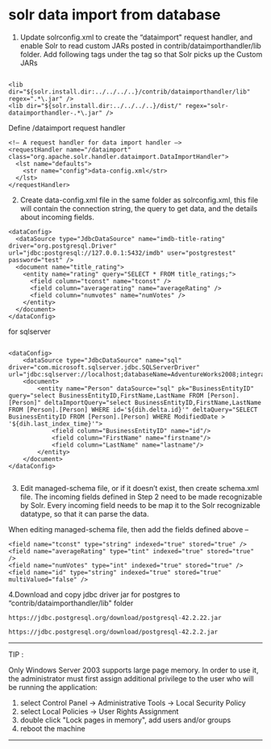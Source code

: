 # solr data import from database 

1. Update solrconfig.xml to create the “dataimport" request handler, and enable Solr to read custom JARs posted in contrib/dataimporthandler/lib folder.
Add following tags under the <config> tag so that Solr picks up the Custom JARs

```

<lib dir="${solr.install.dir:../../../..}/contrib/dataimporthandler/lib" regex=".*\.jar" />
<lib dir="${solr.install.dir:../../../..}/dist/" regex="solr-dataimporthandler-.*\.jar" />

```

Define /dataimport request handler

```
<!– A request handler for data import handler –>
<requestHandler name="/dataimport" class="org.apache.solr.handler.dataimport.DataImportHandler">
  <lst name="defaults">
    <str name="config">data-config.xml</str>
  </lst>
</requestHandler>
```

2. Create data-config.xml file in the same folder as solrconfig.xml, this file will contain the connection string, the query to get data, and the details about incoming fields.

```
<dataConfig>
  <dataSource type="JdbcDataSource" name="imdb-title-rating" driver="org.postgresql.Driver" url="jdbc:postgresql://127.0.0.1:5432/imdb" user="postgrestest" password="test" />
  <document name="title_rating">
    <entity name="rating" query="SELECT * FROM title_ratings;">
      <field column="tconst" name="tconst" />
      <field column="averagerating" name="averageRating" />
      <field column="numvotes" name="numVotes" />
    </entity>
  </document>
</dataConfig>
```
  
for sqlserver
  
```
  
<dataConfig>
	<dataSource type="JdbcDataSource" name="sql" driver="com.microsoft.sqlserver.jdbc.SQLServerDriver" url="jdbc:sqlserver://localhost;databaseName=AdventureWorks2008;integratedSecurity=true;"/>
	<document>
		<entity name="Person" dataSource="sql" pk="BusinessEntityID" query="select BusinessEntityID,FirstName,LastName FROM [Person].[Person]" deltaImportQuery="select BusinessEntityID,FirstName,LastName FROM [Person].[Person] WHERE id='${dih.delta.id}'" deltaQuery="SELECT BusinessEntityID FROM [Person].[Person] WHERE ModifiedDate > '${dih.last_index_time}'">
			<field column="BusinessEntityID" name="id"/>
			<field column="FirstName" name="firstname"/>
			<field column="LastName" name="lastname"/>
		</entity>
	</document>
</dataConfig>
  
```
  
3. Edit managed-schema file, or if it doesn’t exist, then create schema.xml file. The incoming fields defined in Step 2 need to be made recognizable by Solr. Every incoming field needs to be map it to the Solr   recognizable datatype, so that it can parse the data.

When editing managed-schema file, then add the fields defined above –
```
<field name="tconst" type="string" indexed="true" stored="true" />
<field name="averageRating" type="tint" indexed="true" stored="true" />
<field name="numVotes" type="int" indexed="true" stored="true" />
<field name="id" type="string" indexed="true" stored="true" multiValued="false" />
```


4.Download and copy jdbc driver jar for postgres to “contrib/dataimporthandler/lib" folder

```
https://jdbc.postgresql.org/download/postgresql-42.2.22.jar
  
https://jdbc.postgresql.org/download/postgresql-42.2.2.jar
```
  
  
****
TIP :
  
Only Windows Server 2003 supports large page memory. In order to use it, the administrator must first assign additional privilege to the user who will be running the application:
  
1. select Control Panel -> Administrative Tools -> Local Security Policy 
2. select Local Policies -> User Rights Assignment 
3. double click "Lock pages in memory", add users and/or groups 
4. reboot the machine
  
****

